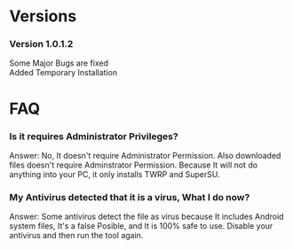 # Versions

### Version 1.0.1.2
Some Major Bugs are fixed  
Added Temporary Installation

# FAQ
### Is it requires Administrator Privileges?
Answer: No, It doesn't require Administrator Permission. Also downloaded files doesn't require Adminstrator Permission. Because It will not do anything into your PC, it only installs TWRP and SuperSU.

### My Antivirus detected that it is a virus, What I do now?
Answer: Some antivirus detect the file as virus because It includes Android system files, It's a false Posible, and It is 100% safe to use. Disable your antivirus and then run the tool again.
